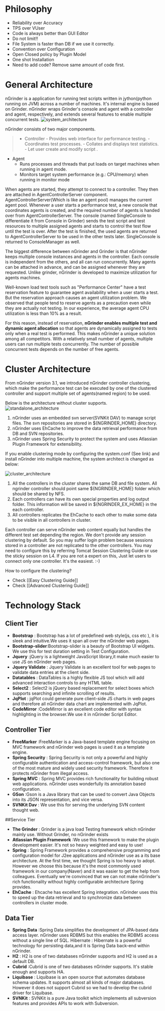 # Philosophy
- Reliability over Accuracy
- TPS over VUser
- Code is always better than GUI Editor
- Do not limit!!
- File System is faster than DB if we use it correctly.
- Convention over Configuration
- Open Closed policy by Plugin Model
- One shot Installation
- Need to add code? Remove same amount of code first.

# General Architecture
nGrinder is a application for running test scripts written in jython(python running on JVM) across a number of machines. It's internal engine is based on Grinder. nGrinder wraps Grinder's console and agent with a controller and agent, respectively, and extends several features to enable multiple concurrent tests.
![system_architecture](assets/Architecture-29bb2.png)

nGrinder consists of two major components.
> - Controller
	- Provides web interface for performance testing.
	- Coordinates test processes.
	- Collates and displays test statistics.
	- Let user create and modify script .
- Agent
	- Runs processes and threads that put loads on target machines when running in agent mode.
	- Monitors target system performance (e.g.: CPU/memory) when running in monitor mode

When agents are started, they attempt to connect to a controller. They then are attached in AgentControllerServer component. AgentControllerServer(Which is like an agent pool) manages the current agent pool. Whenever a user starts a performance test, a new console that coordinates agents is created, and the required number of agents is handed over from AgentControllerServer. The console (named SingleConsole to differentiate it from Console in Grinder) sends the test script and test resources to multiple assigned agents and starts to control the test flow until the test is over. After the test is finished, the used agents are returned to AgentControllerServer to be used in the other tests later. SingleConsole is returned to ConsoleManager as well.

The biggest difference between nGrinder and Grinder is that nGrinder keeps multiple console instances and agents in the controller. Each console is independent from the others, and all can run concurrently. Many agents can be attached in advance, and can be assigned whenever they are requested. Unlike grinder, nGrinder is developed to maximize utilization for agents machines.

Well-known load test tools such as "Performance Center" have a test reservation feature to guarantee agent availability when a user starts a test. But the reservation approach causes an agent utilization problem. We observed that people tend to reserve agents as a precaution even while they are actually not testing. In our experience, the average agent CPU utilization is less than 10% as a result.

For this reason, instead of reservation, **nGrinder enables multiple test and dynamic agent allocation** so that agents are dynamically assigned to tests only when a real test is performed. This makes nGrinder a unique solution among all competitors. With a relatively small number of agents, multiple users can run multiple tests concurrently. The number of possible concurrent tests depends on the number of free agents.

# Cluster Architecture
From nGrinder version 3.1, we introduced nGrinder controller clustering, which make the performance test can be executed by one of the clustered controller and support multiple set of agents(named region) to be used.

Below is the architecture without cluster supports.
![standalone_architecture](assets/Architecture-5c692.png)

1. nGrinder uses an embedded svn server(SVNKit DAV) to manage script files. The svn repositories are stored in ${NGRINDER_HOME} directory.
2. nGrinder uses EhCache to improve the data retrieval performance from DB and SVN repositories.
3. nGrinder uses Spring Security to protect the system and uses Atlassian Plugin Framework for extensibility.

If you enable clustering mode by configuring the system.conf (See link) and install nGrinder into multiple machine, the system architect is changed as below:

![cluster_architecture](assets/Architecture-4913e.png)

1. All the controllers in the cluster shares the same DB and file system. All ngrinder controller should point same ${NGRINDER_HOME} folder which should be shared by NFS.
2. Each controllers can have its own special properties and log output folder. This information will be saved in ${NGRINDER_EX_HOME} in the each controller.
3. All controllers replicates the EhCache to each other to make some data to be visible in all controllers in cluster.

Each controller can serve nGrinder web content equally but handles the different test set depending the region. We don't provide any session clustering by default. So you may suffer login problem because sessions stored in a controller are not replicated to the other controllers. You may need to configure this by referring Tomcat Session Clustering Guide or use the sticky session on L4. If you are not a expert on this, Just let users to connect only one controller. It's the easiest. :-)

How to configure the clustering?
- Check [[Easy Clustering Guide]]
- Check [[Advanced Clustering Guide]]

# Technology Stack
## Client Tier
- **Bootstrap** : Bootstrap has a lot of predefined web style(js, css etc ), it is sleek and intuitive.We uses it span all over the nGrinder web pages.
- **Bootstrap-slider**:Bootstrap-slider is a beauty of Bootstrap UI widgets. We use this for test duration setting in Test Configuration.
- **Jquery** :jQuery is a lightweight JavaScript library,it make much easier to use JS on nGrinder web pages.
- **Jquery Validate** : Jquery Validate is an excellent tool for web pages to validate data entries at the client side.
- **Datatables** : DataTables is a highly flexible JS tool which will add advanced interaction controls to any HTML table.
- **Select2** : Select2 is jQuery based replacement for select boxes which supports searching and infinite scrolling of results.
- **JqPlot** :  jqPlot could generate pure client-side JS charts in web pages and therefore all nGrinder data chart are implemented with JqPlot.
- **CodeMirror** :CodeMirror is an excellent code editor with syntax highlighting in the browser.We use it in nGrinder Script Editor.

## Controller Tier
- **FreeMarker** :FreeMarker is a Java-based template engine focusing on MVC framework and nGrinder web pages is used it as a template engine.
- **Spring Security** :  Spring Security is not only a powerful and highly configurable authentication and access-control framework, but also one of the most mature and widely used security framework. Therefore it protects nGrinder from illegal access.
- **Spring MVC** : Spring MVC provides rich functionality for building robust web applications. nGrinder uses wonderfully its annotation based configuration.
- **GSon** :Gson is a Java library that can be used to convert Java Objects into its JSON representation, and vice versa.
- **SVNKit Dav** : We use this for serving the underlying SVN content thought web.

##Service Tier
- **The Grinder** : Grinder is a java load Testing framework which nGrinder mainly use. Without Grinder, no nGrinder exists
- **Atlassian Plugin Framework** :We use this framework to make the plugin development easier. It's not so heavy weighted and easy to use!
- **Spring**  : Spring Framework provides a comprehensive programming and configuration model for J2ee applications and nGrinder use as a its base architecture. At the first time, we thought Spring is too heavy to adopt. However we choose this because it's the most commonly used framework in our company(Naver) and it was easier to get the help from colleagues. Eventually we're convinced that we can not make nGrinder's rich functionality without highly configurable architecture Spring provides.
- **EhCache** : Ehcache has excellent Spring integration. nGrinder uses this to speed up the data retrieval and to synchronize data between controllers in cluster mode.

## Data Tier
- **Spring Data** :Spring Data simplifies the development of JPA-based data access layer. nGrinder uses RDBMS but this enables the RDBMS access without a single line of SQL.
Hibernate : Hibernate is a powerful technology for persisting data,and it is Spring Data back-end within nGrinder.
- **H2** : H2 is one of two databases nGrinder supports and H2 is used as a default DB.
- **Cubrid** :Cubrid is one of two databases nGrinder supports. It's stable enough and supports HA.
- **Liquibase** : Liquibase is an open source that automates database schema updates. It supports almost all kinds of major databases. However it does not support Cubrid so we had to develop the cubrid driver for Liquibase.
- **SVNKit** : SVNKit is a pure Java toolkit which implements all subversion features and provides APIs to work with Subversion.
